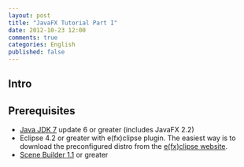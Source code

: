 ```yaml
---
layout: post
title: "JavaFX Tutorial Part I"
date: 2012-10-23 12:00
comments: true
categories: English
published: false
---
```

## Intro ##

## Prerequisites ##
* [Java JDK 7](http://www.oracle.com/technetwork/java/javase/downloads/index.html) update 6 or greater (includes JavaFX 2.2)
* Eclipse 4.2 or greater with e(fx)clipse plugin. The easiest way is to download the preconfigured distro from the [e(fx)clipse website](http://efxclipse.org/install.html).
* [Scene Builder 1.1](http://www.oracle.com/technetwork/java/javafx/overview/index.html) or greater


